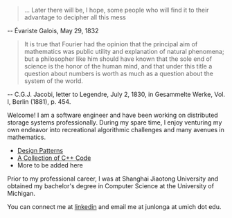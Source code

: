 > ... Later there will be, I hope, some people who will find it to their advantage to decipher all this mess

-- Évariste Galois, May 29, 1832

> It is true that Fourier had the opinion that the principal aim of mathematics was public utility and explanation of natural phenomena; but a philosopher like him should have known that the sole end of science is the honor of the human mind, and that under this title a question about numbers is worth as much as a question about the system of the world.

-- C.G.J. Jacobi, letter to Legendre, July 2, 1830, in Gesammelte Werke, Vol. I, Berlin (1881), p. 454.

Welcome! I am a software engineer and have been working on distributed storage systems professionally. During my spare time, I enjoy venturing my own endeavor into recreational algorithmic challenges and many avenues in mathematics.


- [Design Patterns](https://github.com/junlong-gao/recreations/tree/master/random_notes/design-pattern)
- [A Collection of C++ Code](https://github.com/junlong-gao/recreations/tree/master/code_practise/leetcode)
- More to be added here

Prior to my professional career, I was at Shanghai Jiaotong University and obtained my bachelor's degree in Computer Science at the University of Michigan.

You can connect me at [linkedin](https://www.linkedin.com/in/junlong-gao/) and email me at junlonga at umich dot edu.
